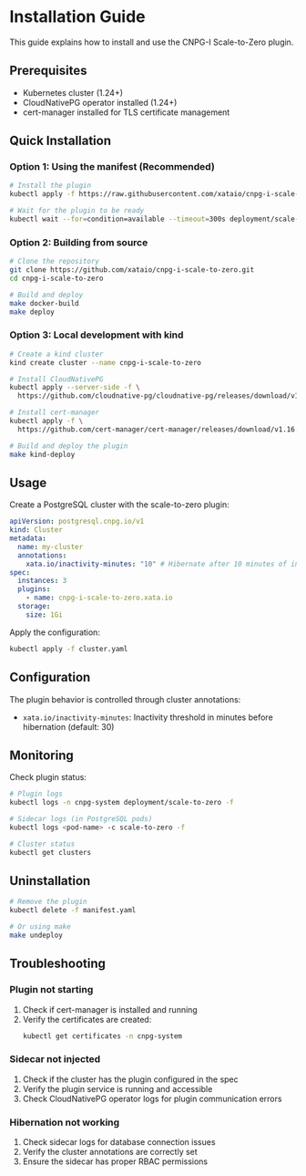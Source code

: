 # Installation Guide

This guide explains how to install and use the CNPG-I Scale-to-Zero plugin.

## Prerequisites

- Kubernetes cluster (1.24+)
- CloudNativePG operator installed (1.24+)
- cert-manager installed for TLS certificate management

## Quick Installation

### Option 1: Using the manifest (Recommended)

```bash
# Install the plugin
kubectl apply -f https://raw.githubusercontent.com/xataio/cnpg-i-scale-to-zero/main/manifest.yaml

# Wait for the plugin to be ready
kubectl wait --for=condition=available --timeout=300s deployment/scale-to-zero -n cnpg-system
```

### Option 2: Building from source

```bash
# Clone the repository
git clone https://github.com/xataio/cnpg-i-scale-to-zero.git
cd cnpg-i-scale-to-zero

# Build and deploy
make docker-build
make deploy
```

### Option 3: Local development with kind

```bash
# Create a kind cluster
kind create cluster --name cnpg-i-scale-to-zero

# Install CloudNativePG
kubectl apply --server-side -f \
  https://github.com/cloudnative-pg/cloudnative-pg/releases/download/v1.24.1/cnpg-1.24.1.yaml

# Install cert-manager
kubectl apply -f \
  https://github.com/cert-manager/cert-manager/releases/download/v1.16.1/cert-manager.yaml

# Build and deploy the plugin
make kind-deploy
```

## Usage

Create a PostgreSQL cluster with the scale-to-zero plugin:

```yaml
apiVersion: postgresql.cnpg.io/v1
kind: Cluster
metadata:
  name: my-cluster
  annotations:
    xata.io/inactivity-minutes: "10" # Hibernate after 10 minutes of inactivity
spec:
  instances: 3
  plugins:
    - name: cnpg-i-scale-to-zero.xata.io
  storage:
    size: 1Gi
```

Apply the configuration:

```bash
kubectl apply -f cluster.yaml
```

## Configuration

The plugin behavior is controlled through cluster annotations:

- `xata.io/inactivity-minutes`: Inactivity threshold in minutes before hibernation (default: 30)

## Monitoring

Check plugin status:

```bash
# Plugin logs
kubectl logs -n cnpg-system deployment/scale-to-zero -f

# Sidecar logs (in PostgreSQL pods)
kubectl logs <pod-name> -c scale-to-zero -f

# Cluster status
kubectl get clusters
```

## Uninstallation

```bash
# Remove the plugin
kubectl delete -f manifest.yaml

# Or using make
make undeploy
```

## Troubleshooting

### Plugin not starting

1. Check if cert-manager is installed and running
2. Verify the certificates are created:
   ```bash
   kubectl get certificates -n cnpg-system
   ```

### Sidecar not injected

1. Check if the cluster has the plugin configured in the spec
2. Verify the plugin service is running and accessible
3. Check CloudNativePG operator logs for plugin communication errors

### Hibernation not working

1. Check sidecar logs for database connection issues
2. Verify the cluster annotations are correctly set
3. Ensure the sidecar has proper RBAC permissions
